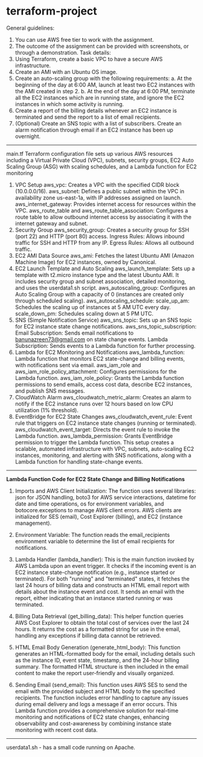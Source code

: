 # terraform-project

General guidelines:
  1. You can use AWS free tier to work with the assignment.
  2. The outcome of the assignment can be provided with screenshots, or through a demonstration.
Task details:
  1. Using Terraform, create a basic VPC to have a secure AWS infrastructure.
  2. Create an AMI with an Ubuntu OS image.
  3. Create an auto-scaling group with the following requirements:
       a. At the beginning of the day at 6:00 AM, launch at least two EC2 instances with the AMI created in step 2. 
       b. At the end of the day at 6:00 PM, terminate all the EC2 instances which are in running state, and ignore the EC2 instances in which some activity is running.
  4. Create a report of the billing details whenever an EC2 instance is terminated and send the report to a list of email recipients.
  5. (Optional) Create an SNS topic with a list of subscribers. Create an alarm notification through email if an EC2 instance has been up overnight.
-----------------------------------------------------------------------------------------------------------------------------------------------------------------------------------------------------------------
main.tf Terraform configuration file sets up various AWS resources including a Virtual Private Cloud (VPC), subnets, security groups, EC2 Auto Scaling Group (ASG) with scaling schedules, and a Lambda function for EC2 monitoring

1. VPC Setup
aws_vpc: Creates a VPC with the specified CIDR block (10.0.0.0/16).
aws_subnet: Defines a public subnet within the VPC in availability zone us-east-1a, with IP addresses assigned on launch.
aws_internet_gateway: Provides internet access for resources within the VPC.
aws_route_table and aws_route_table_association: Configures a route table to allow outbound internet access by associating it with the internet gateway and subnet.
2. Security Group
aws_security_group: Creates a security group for SSH (port 22) and HTTP (port 80) access.
Ingress Rules: Allows inbound traffic for SSH and HTTP from any IP.
Egress Rules: Allows all outbound traffic.
3. EC2 AMI Data Source
aws_ami: Fetches the latest Ubuntu AMI (Amazon Machine Image) for EC2 instances, owned by Canonical.
4. EC2 Launch Template and Auto Scaling
aws_launch_template: Sets up a template with t2.micro instance type and the latest Ubuntu AMI. It includes security group and subnet association, detailed monitoring, and uses the userdata1.sh script.
aws_autoscaling_group: Configures an Auto Scaling Group with a capacity of 0 (instances are created only through scheduled scaling).
aws_autoscaling_schedule:
scale_up_am: Schedules the scaling up of instances at 5 AM UTC every day.
scale_down_pm: Schedules scaling down at 5 PM UTC.
5. SNS (Simple Notification Service)
aws_sns_topic: Sets up an SNS topic for EC2 instance state change notifications.
aws_sns_topic_subscription:
Email Subscription: Sends email notifications to banunazreen73@gmail.com on state change events.
Lambda Subscription: Sends events to a Lambda function for further processing.
6. Lambda for EC2 Monitoring and Notifications
aws_lambda_function: Lambda function that monitors EC2 state-change and billing events, with notifications sent via email.
aws_iam_role and aws_iam_role_policy_attachment: Configures permissions for the Lambda function.
aws_iam_role_policy: Grants the Lambda function permissions to send emails, access cost data, describe EC2 instances, and publish SNS messages.
7. CloudWatch Alarm
aws_cloudwatch_metric_alarm: Creates an alarm to notify if the EC2 instance runs over 12 hours based on low CPU utilization (1% threshold).
8. EventBridge for EC2 State Changes
aws_cloudwatch_event_rule: Event rule that triggers on EC2 instance state changes (running or terminated).
aws_cloudwatch_event_target: Directs the event rule to invoke the Lambda function.
aws_lambda_permission: Grants EventBridge permission to trigger the Lambda function.
This setup creates a scalable, automated infrastructure with VPC, subnets, auto-scaling EC2 instances, monitoring, and alerting with SNS notifications, along with a Lambda function for handling state-change events.

-------------------------------------------------------------------------------------------------------------------------------------------

**Lambda Function Code for EC2 State Change and Billing Notifications**

1. Imports and AWS Client Initialization:
The function uses several libraries: json for JSON handling, boto3 for AWS service interactions, datetime for date and time operations, os for environment variables, and botocore.exceptions to manage AWS client errors.
AWS clients are initialized for SES (email), Cost Explorer (billing), and EC2 (instance management).

2. Environment Variable:
The function reads the email_recipients environment variable to determine the list of email recipients for notifications.

3. Lambda Handler (lambda_handler):
This is the main function invoked by AWS Lambda upon an event trigger. It checks if the incoming event is an EC2 instance state-change notification (e.g., instance started or terminated).
For both "running" and "terminated" states, it fetches the last 24 hours of billing data and constructs an HTML email report with details about the instance event and cost.
It sends an email with the report, either indicating that an instance started running or was terminated.

4. Billing Data Retrieval (get_billing_data):
This helper function queries AWS Cost Explorer to obtain the total cost of services over the last 24 hours.
It returns the cost as a formatted string for use in the email, handling any exceptions if billing data cannot be retrieved.

5. HTML Email Body Generation (generate_html_body):
This function generates an HTML-formatted body for the email, including details such as the instance ID, event state, timestamp, and the 24-hour billing summary.
The formatted HTML structure is then included in the email content to make the report user-friendly and visually organized.

6. Sending Email (send_email):
This function uses AWS SES to send the email with the provided subject and HTML body to the specified recipients.
The function includes error handling to capture any issues during email delivery and logs a message if an error occurs.
This Lambda function provides a comprehensive solution for real-time monitoring and notifications of EC2 state changes, enhancing observability and cost-awareness by combining instance state monitoring with recent cost data.

------------------------------------------------------------------------------------------------------------------------------------------

userdata1.sh - has a small code running on Apache.


